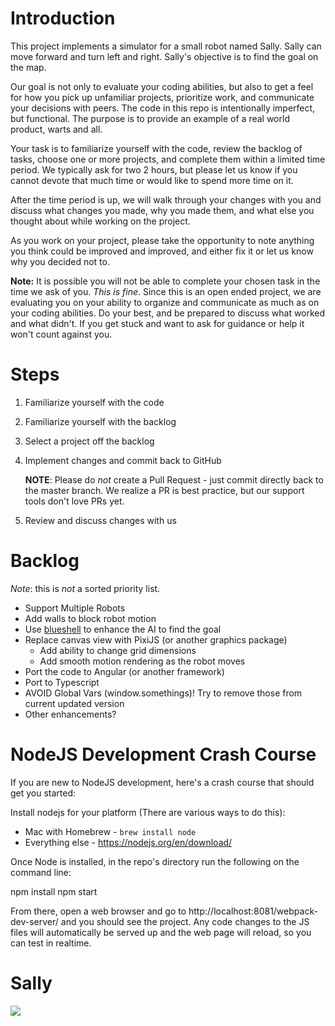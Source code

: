 # Introduction

This project implements a simulator for a small robot named Sally. Sally can move forward and turn 
left and right. Sally's objective is to find the goal on the map. 

Our goal is not only to evaluate your coding abilities, but also to get a feel for how you pick up
unfamiliar projects, prioritize work, and communicate your decisions with peers. The code in this repo is 
intentionally imperfect, but functional. The purpose is to provide an  example of a real world product, warts and all. 
 
Your task is to familiarize yourself with the code, review the backlog of tasks, choose one or more projects, 
and complete them within a limited time period. We typically ask for two 2 hours, but please let us know 
if you cannot devote that much time or would like to spend more time on it.

After the time period is up, we will walk through your changes with you and discuss what changes you made,
why you made them, and what else you thought about while working on the project.

As you work on your project, please take the opportunity to note anything you 
think could be improved and improved, and either fix it or let us know why
you decided not to.

**Note:** It is possible you will not be able to complete your chosen task in the time we ask of you. _This is fine_.
Since this is an open ended project, we are evaluating you on your ability to organize and communicate
as much as on your coding abilities. Do your best, and be prepared to discuss what worked and what didn't. If you get 
stuck and want to ask for guidance or help it won't count against you.


# Steps

1. Familiarize yourself with the code

2. Familiarize yourself with the backlog

3. Select a project off the backlog

4. Implement changes and commit back to GitHub

   **NOTE**: Please do _not_ create a Pull Request - just commit directly back to the master branch. We realize a PR is best practice, but our support tools don't love PRs yet. 

5. Review and discuss changes with us

# Backlog

_Note_: this is _not_ a sorted priority list.

* Support Multiple Robots
* Add walls to block robot motion
* Use [blueshell](https://www.npmjs.com/package/blueshell) to enhance the AI to find the goal
* Replace canvas view with PixiJS (or another graphics package)
    * Add ability to change grid dimensions
    * Add smooth motion rendering as the robot moves
* Port the code to Angular (or another framework)    
* Port to Typescript
* AVOID Global Vars (window.somethings)! Try to remove those from current updated version
* Other enhancements?

# NodeJS Development Crash Course

If you are new to NodeJS development, here's a crash course that should get you started:

Install nodejs for your platform (There are various ways to do this):
* Mac with Homebrew - `brew install node`
* Everything else - https://nodejs.org/en/download/

Once Node is installed, in the repo's directory run the following on the command line:

npm install
npm start

From there, open a web browser and go to http://localhost:8081/webpack-dev-server/ and you should see the project.
Any code changes to the JS files will automatically be served up and the web page will reload, so you can test in realtime.

# Sally

![](https://robohash.org/sally?raw=true)
